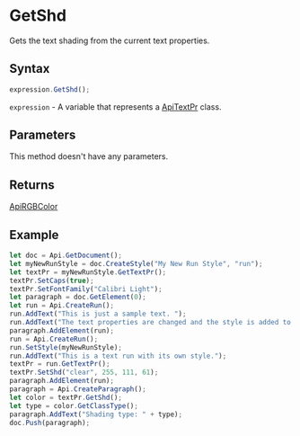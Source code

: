 # GetShd

Gets the text shading from the current text properties.

## Syntax

```javascript
expression.GetShd();
```

`expression` - A variable that represents a [ApiTextPr](../ApiTextPr.md) class.

## Parameters

This method doesn't have any parameters.

## Returns

[ApiRGBColor](../../ApiRGBColor/ApiRGBColor.md)

## Example



```javascript
let doc = Api.GetDocument();
let myNewRunStyle = doc.CreateStyle("My New Run Style", "run");
let textPr = myNewRunStyle.GetTextPr();
textPr.SetCaps(true);
textPr.SetFontFamily("Calibri Light");
let paragraph = doc.GetElement(0);
let run = Api.CreateRun();
run.AddText("This is just a sample text. ");
run.AddText("The text properties are changed and the style is added to the paragraph. ");
paragraph.AddElement(run);
run = Api.CreateRun();
run.SetStyle(myNewRunStyle);
run.AddText("This is a text run with its own style.");
textPr = run.GetTextPr();
textPr.SetShd("clear", 255, 111, 61);
paragraph.AddElement(run);
paragraph = Api.CreateParagraph();
let color = textPr.GetShd();
let type = color.GetClassType();
paragraph.AddText("Shading type: " + type);
doc.Push(paragraph);
```
